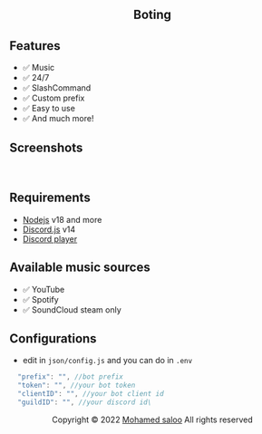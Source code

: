 <!-- PROJECT LOGO -->
<script src="https://kit.fontawesome.com/86a33ae1aa.js" crossorigin="anonymous"></script>

 <h2 align="center" >Boting</h2>


## Features

- ✅ Music
- ✅ 24/7
- ✅ SlashCommand
- ✅ Custom prefix
- ✅ Easy to use
- ✅ And much more!

## Screenshots

<br />

## Requirements

- [Nodejs](https://nodejs.org/en/) v18 and more
- [Discord.js](https://github.com/discordjs/discord.js/) v14
- [Discord player](https://discord-player.js.org/)


## Available music sources

- ✅ YouTube <i class="fa-brands fa-youtube"></i>
- ✅ Spotify <i class="fa-brands Spotify"></i>
- ✅ SoundCloud steam only  <i class="fa-brands fa-soundcloud"></i>

## Configurations

- edit in `json/config.js` and you can do in `.env`

```js
  "prefix": "", //bot prefix
  "token": "", //your bot token
  "clientID": "", //your bot client id
  "guildID": "", //your discord id\ 
```

  <p align="center">
    Copyright © 2022 <a href="#">Mohamed saloo</a> All rights reserved
        <br>
    </p>
